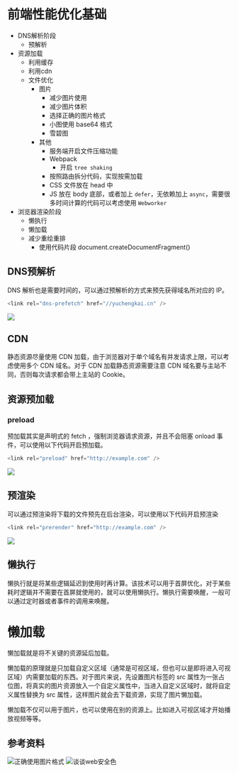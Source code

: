 # 前端性能优化基础

- DNS解析阶段
  - 预解析
- 资源加载
  - 利用缓存
  - 利用cdn
  - 文件优化
    - 图片
      - 减少图片使用
      - 减少图片体积
      - 选择正确的图片格式
      - 小图使用 base64 格式
      - 雪碧图
    - 其他
      - 服务端开启文件压缩功能
      - Webpack
        - 开启 `tree shaking`
      - 按照路由拆分代码，实现按需加载
      - CSS 文件放在 head 中
      - JS 放在 body 底部，或者加上 `defer`，无依赖加上 `async`，需要很多时间计算的代码可以考虑使用 `Webworker`
- 浏览器渲染阶段
  - 懒执行
  - 懒加载
  - 减少重绘重排
    - 使用代码片段 document.createDocumentFragment()

## DNS预解析

DNS 解析也是需要时间的，可以通过预解析的方式来预先获得域名所对应的 IP。

```js
<link rel="dns-prefetch" href="//yuchengkai.cn" />
```

![](https://ws3.sinaimg.cn/large/006tKfTcly1g0im4tu5vwj31xy0bm0v8.jpg)

## CDN

静态资源尽量使用 CDN 加载，由于浏览器对于单个域名有并发请求上限，可以考虑使用多个 CDN 域名。对于 CDN 加载静态资源需要注意 CDN 域名要与主站不同，否则每次请求都会带上主站的 Cookie。

## 资源预加载

### preload

预加载其实是声明式的 fetch ，强制浏览器请求资源，并且不会阻塞 onload 事件，可以使用以下代码开启预加载。

```js
<link rel="preload" href="http://example.com" />
```

![](https://ws3.sinaimg.cn/large/006tKfTcly1g0im602f3fj31xo0bg41a.jpg)

## 预渲染

可以通过预渲染将下载的文件预先在后台渲染，可以使用以下代码开启预渲染

```js
<link rel="prerender" href="http://example.com" />
```

![](https://ws3.sinaimg.cn/large/006tKfTcly1g0im9n5pjyj31xc09q76i.jpg)

## 懒执行

懒执行就是将某些逻辑延迟到使用时再计算。该技术可以用于首屏优化，对于某些耗时逻辑并不需要在首屏就使用的，就可以使用懒执行。懒执行需要唤醒，一般可以通过定时器或者事件的调用来唤醒。

# 懒加载

懒加载就是将不关键的资源延后加载。

懒加载的原理就是只加载自定义区域（通常是可视区域，但也可以是即将进入可视区域）内需要加载的东西。对于图片来说，先设置图片标签的 src 属性为一张占位图，将真实的图片资源放入一个自定义属性中，当进入自定义区域时，就将自定义属性替换为 src 属性，这样图片就会去下载资源，实现了图片懒加载。

懒加载不仅可以用于图片，也可以使用在别的资源上。比如进入可视区域才开始播放视频等等。

## 参考资料

![正确使用图片格式](https://www.jianshu.com/p/261cd13757ce)
![谈谈web安全色](https://www.jianshu.com/p/6ec9f261ee70)
